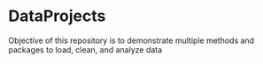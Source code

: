 # DataProjects

Objective of this repository is to demonstrate multiple methods and packages to load, clean, and analyze data

